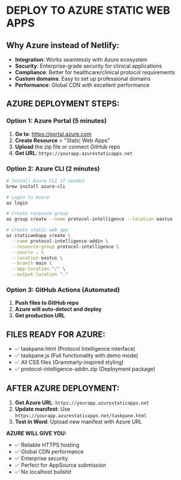 # DEPLOY TO AZURE STATIC WEB APPS

## Why Azure instead of Netlify:
- **Integration**: Works seamlessly with Azure ecosystem
- **Security**: Enterprise-grade security for clinical applications
- **Compliance**: Better for healthcare/clinical protocol requirements
- **Custom domains**: Easy to set up professional domains
- **Performance**: Global CDN with excellent performance

## AZURE DEPLOYMENT STEPS:

### Option 1: Azure Portal (5 minutes)
1. **Go to**: https://portal.azure.com
2. **Create Resource** > "Static Web Apps"
3. **Upload** the zip file or connect GitHub repo
4. **Get URL**: `https://yourapp.azurestaticapps.net`

### Option 2: Azure CLI (2 minutes)
```bash
# Install Azure CLI if needed
brew install azure-cli

# Login to Azure
az login

# Create resource group
az group create --name protocol-intelligence --location eastus

# Create static web app
az staticwebapp create \
  --name protocol-intelligence-addin \
  --resource-group protocol-intelligence \
  --source . \
  --location eastus \
  --branch main \
  --app-location "/" \
  --output-location "."
```

### Option 3: GitHub Actions (Automated)
1. **Push files to GitHub repo**
2. **Azure will auto-detect and deploy**
3. **Get production URL**

## FILES READY FOR AZURE:
- ✅ taskpane.html (Protocol Intelligence interface)
- ✅ taskpane.js (Full functionality with demo mode)
- ✅ All CSS files (Grammarly-inspired styling)
- ✅ protocol-intelligence-addin.zip (Deployment package)

## AFTER AZURE DEPLOYMENT:
1. **Get Azure URL**: `https://yourapp.azurestaticapps.net`
2. **Update manifest**: Use `https://yourapp.azurestaticapps.net/taskpane.html`
3. **Test in Word**: Upload new manifest with Azure URL

**AZURE WILL GIVE YOU:**
- ✅ Reliable HTTPS hosting
- ✅ Global CDN performance
- ✅ Enterprise security
- ✅ Perfect for AppSource submission
- ✅ No localhost bullshit